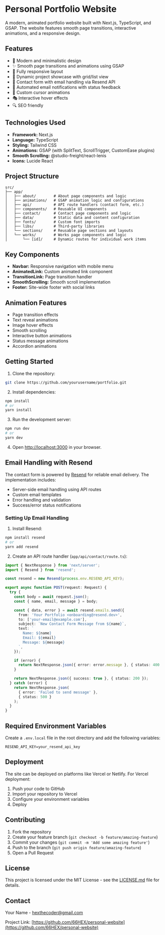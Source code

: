 # Personal Portfolio Website

A modern, animated portfolio website built with Next.js, TypeScript, and GSAP. The website features smooth page transitions, interactive animations, and a responsive design.

## Features

- 🎨 Modern and minimalistic design
- ✨ Smooth page transitions and animations using GSAP
- 📱 Fully responsive layout
- 🔄 Dynamic project showcase with grid/list view
- 📝 Contact form with email handling via Resend API
- 💌 Automated email notifications with status feedback
- 🎯 Custom cursor animations
- 🎭 Interactive hover effects
- 🔍 SEO friendly

## Technologies Used

- **Framework:** Next.js
- **Language:** TypeScript
- **Styling:** Tailwind CSS
- **Animations:** GSAP (with SplitText, ScrollTrigger, CustomEase plugins)
- **Smooth Scrolling:** @studio-freight/react-lenis
- **Icons:** Lucide React

## Project Structure

```
src/
├── app/
│   ├── about/        # About page components and logic
│   ├── animations/   # GSAP animation logic and configurations
│   ├── api/          # API route handlers (contact form, etc.)
│   ├── components/   # Reusable UI components
│   ├── contact/      # Contact page components and logic
│   ├── data/         # Static data and content configuration
│   ├── fonts/        # Custom font imports
│   ├── libs/         # Third-party libraries
│   └── sections/     # Reusable page sections and layouts   
│   └── works/        # Works page components and logic  
│       └── [id]/     # Dynamic routes for individual work items
```

## Key Components

- **Navbar:** Responsive navigation with mobile menu
- **AnimatedLink:** Custom animated link component
- **TransitionLink:** Page transition handler
- **SmoothScrolling:** Smooth scroll implementation
- **Footer:** Site-wide footer with social links

## Animation Features

- Page transition effects
- Text reveal animations
- Image hover effects
- Smooth scrolling
- Interactive button animations
- Status message animations
- Accordion animations

## Getting Started

1. Clone the repository:
```bash
git clone https://github.com/yourusername/portfolio.git
```

2. Install dependencies:
```bash
npm install
# or
yarn install
```

3. Run the development server:
```bash
npm run dev
# or
yarn dev
```

4. Open [http://localhost:3000](http://localhost:3000) in your browser.

## Email Handling with Resend

The contact form is powered by [Resend](https://resend.com) for reliable email delivery. The implementation includes:

- Server-side email handling using API routes
- Custom email templates
- Error handling and validation
- Success/error status notifications

### Setting Up Email Handling

1. Install Resend:
```bash
npm install resend
# or
yarn add resend
```

2. Create an API route handler (`app/api/contact/route.ts`):
```typescript
import { NextResponse } from 'next/server';
import { Resend } from 'resend';

const resend = new Resend(process.env.RESEND_API_KEY);

export async function POST(request: Request) {
  try {
    const body = await request.json();
    const { name, email, message } = body;

    const { data, error } = await resend.emails.send({
      from: 'Your Portfolio <onboarding@resend.dev>',
      to: ['your-email@example.com'],
      subject: `New Contact Form Message from ${name}`,
      text: `
        Name: ${name}
        Email: ${email}
        Message: ${message}
      `,
    });

    if (error) {
      return NextResponse.json({ error: error.message }, { status: 400 });
    }

    return NextResponse.json({ success: true }, { status: 200 });
  } catch (error) {
    return NextResponse.json(
      { error: 'Failed to send message' },
      { status: 500 }
    );
  }
}
```

## Required Environment Variables

Create a `.env.local` file in the root directory and add the following variables:

```env
RESEND_API_KEY=your_resend_api_key
```

## Deployment

The site can be deployed on platforms like Vercel or Netlify. For Vercel deployment:

1. Push your code to GitHub
2. Import your repository to Vercel
3. Configure your environment variables
4. Deploy

## Contributing

1. Fork the repository
2. Create your feature branch (`git checkout -b feature/amazing-feature`)
3. Commit your changes (`git commit -m 'Add some amazing feature'`)
4. Push to the branch (`git push origin feature/amazing-feature`)
5. Open a Pull Request

## License

This project is licensed under the MIT License - see the [LICENSE.md](LICENSE.md) file for details.

## Contact

Your Name - hexthecoder@gmail.com

Project Link: [https://github.com/66HEX/personal-website](https://github.com/66HEX/personal-website)
